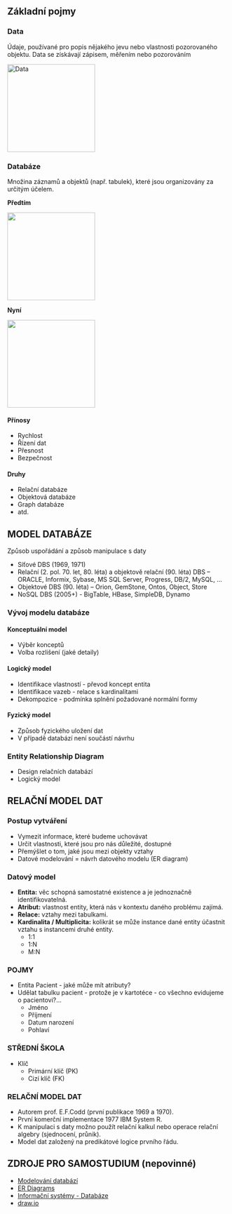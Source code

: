## Základní pojmy

### Data
Údaje, používané pro popis nějakého jevu nebo vlastnosti pozorovaného objektu. Data se získávají zápisem, měřením nebo pozorováním

<img src = "https://upload.wikimedia.org/wikipedia/commons/d/d2/Sonar_tracking_of_tungsten_ball_underneath_research_vessel_for_calibration_%2816824332958%29.jpg" height = "200px" title="Data">

### Databáze 
Množina záznamů a objektů (např. tabulek), které jsou organizovány za určitým účelem.

**Předtím**

<img src= "https://upload.wikimedia.org/wikipedia/commons/3/3b/SML-Card-Catalog.jpg" height = "200px">

**Nyní**

<img src = "https://upload.wikimedia.org/wikipedia/commons/5/5f/Database_Server.svg"  height = "200px">

#### Přínosy

- Rychlost
- Řízení dat
- Přesnost
- Bezpečnost

#### Druhy

- Relační databáze
- Objektová databáze
- Graph databáze
- atd.


## MODEL DATABÁZE
Způsob uspořádání a způsob manipulace s daty

- Síťové DBS (1969, 1971)
- Relační (2. pol. 70. let, 80. léta) a objektově relační (90. léta) DBS – ORACLE, Informix, Sybase, MS SQL Server, Progress, DB/2, MySQL, ...
- Objektové DBS (90. léta) – Orion, GemStone, Ontos, Object, Store
- NoSQL DBS (2005+) - BigTable, HBase, SimpleDB, Dynamo


### Vývoj modelu databáze
#### Konceptuální model

- Výběr konceptů
- Volba rozlišení (jaké detaily)

#### Logický model

- Identifikace vlastností - převod koncept entita
- Identifikace vazeb - relace s kardinalitami
- Dekompozice - podmínka splnění požadované normální formy

#### Fyzický model

- Způsob fyzického uložení dat
- V případě databází není součástí návrhu


### Entity Relationship Diagram

- Design relačních databází
- Logický model

## RELAČNÍ MODEL DAT

### Postup vytváření

- Vymezit informace, které budeme uchovávat
- Určit vlastnosti, které jsou pro nás důležité, dostupné
- Přemýšlet o tom, jaké jsou mezi objekty vztahy
- Datové modelování = návrh datového modelu (ER diagram)

### Datový model

- **Entita:** věc schopná samostatné existence a je jednoznačně identifikovatelná.
- **Atribut:** vlastnost entity, která nás v kontextu daného problému zajímá.
- **Relace:** vztahy mezi tabulkami.
- **Kardinalita / Multiplicita:** kolikrát se může instance dané entity účastnit vztahu s instancemi druhé entity.
  - 1:1
  - 1:N
  - M:N

### POJMY

- Entita Pacient - jaké může mít atributy?
- Udělat tabulku pacient - protože je v kartotéce - co všechno evidujeme o pacientovi?...
  - Jméno
  - Příjmení
  - Datum narození
  - Pohlaví

### STŘEDNÍ ŠKOLA

- Klíč
  - Primární klíč (PK)
  - Cizí klíč (FK)

### RELAČNÍ MODEL DAT

- Autorem prof. E.F.Codd (první publikace 1969 a 1970).
- První komerční implementace 1977 IBM System R.
- K manipulaci s daty možno použít relační kalkul nebo operace relační algebry (sjednocení, průnik).
- Model dat založený na predikátové logice prvního řádu.

## ZDROJE PRO SAMOSTUDIUM (nepovinné)

- [Modelování databází](https://www.root.cz/clanky/modelovani-databazi/)
- [ER Diagrams](https://www.lucidchart.com/pages/er-diagrams)
- [Informační systémy - Databáze](http://lucie.zolta.cz/index.php/iformacni-systemy-databaze/42-relacni-datovy-model)
- [draw.io](https://www.draw.io)
